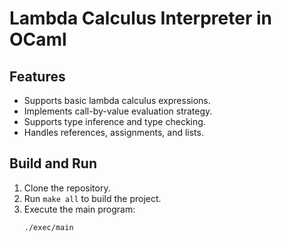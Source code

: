 # Lambda Calculus Interpreter in OCaml

## Features
- Supports basic lambda calculus expressions.
- Implements call-by-value evaluation strategy.
- Supports type inference and type checking.
- Handles references, assignments, and lists.

## Build and Run
1. Clone the repository.
2. Run `make all` to build the project.
3. Execute the main program:
   ```bash
   ./exec/main
